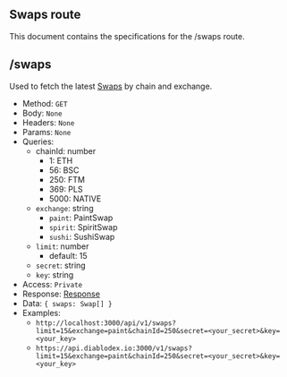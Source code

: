 ## Swaps route

This document contains the specifications for the /swaps route.

## /swaps

Used to fetch the latest [Swaps](../models/swap.md) by chain and exchange.

- Method: `GET`
- Body: `None`
- Headers: `None`
- Params: `None`
- Queries:
  - chainId: number
    - 1: ETH
    - 56: BSC
    - 250: FTM
    - 369: PLS
    - 5000: NATIVE
  - `exchange`: string
    - `paint`: PaintSwap
    - `spirit`: SpiritSwap
    - `sushi`: SushiSwap
  - `limit`: number
    - default: 15
  - `secret`: string
  - `key`: string
- Access: `Private`
- Response: [Response](../models/response.md)
- Data: `{ swaps: Swap[] }`
- Examples:
  - `http://localhost:3000/api/v1/swaps?limit=15&exchange=paint&chainId=250&secret=<your_secret>&key=<your_key>`
  - `https://api.diablodex.io:3000/v1/swaps?limit=15&exchange=paint&chainId=250&secret=<your_secret>&key=<your_key>`
